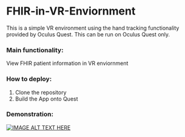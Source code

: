 # FHIR-in-VR-Enviornment
This is a simple VR environment using the hand tracking functionality provided by Oculus Quest. This can be run on Oculus Quest only.
### Main functionality:
View FHIR patient information in VR enviornment
### How to deploy:
1. Clone the repository
2. Build the App onto Quest
### Demonstration:
[![IMAGE ALT TEXT HERE](https://img.youtube.com/vi/LHXTTsQE76I/0.jpg)](https://www.youtube.com/watch?v=LHXTTsQE76I&feature=youtu.be)
